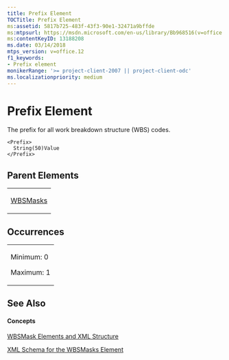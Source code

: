```yaml
---
title: Prefix Element
TOCTitle: Prefix Element
ms:assetid: 5817b725-483f-43f3-90e1-32471a9bffde
ms:mtpsurl: https://msdn.microsoft.com/en-us/library/Bb968516(v=office.12)
ms:contentKeyID: 13188208
ms.date: 03/14/2018
mtps_version: v=office.12
f1_keywords:
- Prefix element
monikerRange: '>= project-client-2007 || project-client-odc'
ms.localizationpriority: medium
---
```


# Prefix Element




The prefix for all work breakdown structure (WBS) codes.

    <Prefix>
      String(50)Value
    </Prefix>

## Parent Elements

<table>
<colgroup>
<col style="width: 100%" />
</colgroup>
<tbody>
<tr class="odd">
<td><p><a href="wbsmasks-element.md">WBSMasks</a></p></td>
</tr>
</tbody>
</table>

## Occurrences

<table>
<colgroup>
<col style="width: 100%" />
</colgroup>
<tbody>
<tr class="odd">
<td><p>Minimum: 0</p>
<p>Maximum: 1</p></td>
</tr>
</tbody>
</table>

## See Also

#### Concepts

[WBSMask Elements and XML Structure](wbsmask-elements-and-xml-structure.md)

[XML Schema for the WBSMasks Element](xml-schema-for-the-wbsmasks-element.md)

